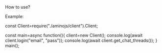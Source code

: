 How to use?

Example:

const Client=require("./aminojs/client").Client;

const main=async function(){
client=new Client();
console.log(await client.login("email", "pass"));
console.log(await client.get_chat_threads());
}
main();
